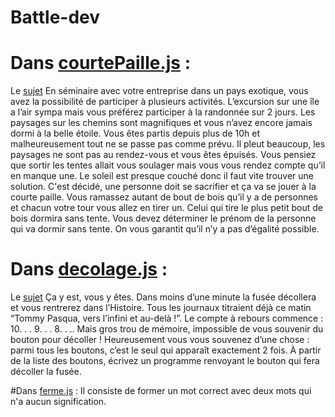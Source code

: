 # Battle-dev
# Dans [courtePaille.js](https://github.com/Michellah/Battle-dev/blob/main/courtePaille.js) :
Le [sujet](https://github.com/Michellah/Battle-dev/blob/main/DRawStrawS_191_fr.pdf)
  En séminaire avec votre entreprise dans un pays exotique, vous avez la possibilité 
de participer à plusieurs activités. L’excursion sur une île a l’air sympa mais vous 
préférez participer à la randonnée sur 2 jours. Les paysages sur les chemins sont 
magnifiques et vous n’avez encore jamais dormi à la belle étoile.
Vous êtes partis depuis plus de 10h et malheureusement tout ne se passe pas 
comme prévu. Il pleut beaucoup, les paysages ne sont pas au rendez-vous et vous 
êtes épuisés. Vous pensiez que sortir les tentes allait vous soulager mais vous vous 
rendez compte qu’il en manque une.
Le soleil est presque couché donc il faut vite trouver une solution. C'est décidé, 
une personne doit se sacrifier et ça va se jouer à la courte paille. Vous ramassez 
autant de bout de bois qu’il y a de personnes et chacun votre tour vous allez en 
tirer un. Celui qui tire le plus petit bout de bois dormira sans tente.
Vous devez déterminer le prénom de la personne qui va dormir sans tente.
On vous garantit qu’il n’y a pas d’égalité possible.

# Dans [decolage.js](https://github.com/Michellah/Battle-dev/blob/main/decolage.js) :
Le [sujet](https://github.com/Michellah/Battle-dev/blob/main/CTSTFR0282_fr_591670453.pdf)
  Ça y est, vous y êtes. Dans moins d’une minute la fusée décollera et vous rentrerez dans l’Histoire. Tous
les journaux titraient déjà ce matin “Tommy Pasqua, vers l’infini et au-delà !”.
Le compte à rebours commence : 10. . . 9. . . 8. . .. Mais gros trou de mémoire, impossible de vous
souvenir du bouton pour décoller ! Heureusement vous vous souvenez d’une chose : parmi tous les
boutons, c’est le seul qui apparaît exactement 2 fois.
À partir de la liste des boutons, écrivez un programme renvoyant le bouton qui fera décoller la fusée.

#Dans [ferme.js](https://github.com/Michellah/Battle-dev/blob/main/ferme.js) :
 Il consiste de former un mot correct avec deux mots qui n'a aucun signification.
